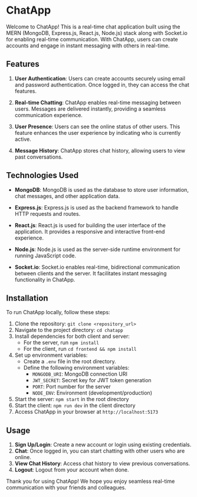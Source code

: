 # ChatApp

Welcome to ChatApp! This is a real-time chat application built using the MERN (MongoDB, Express.js, React.js, Node.js) stack along with Socket.io for enabling real-time communication. With ChatApp, users can create accounts and engage in instant messaging with others in real-time.

## Features

1. **User Authentication**: Users can create accounts securely using email and password authentication. Once logged in, they can access the chat features.

2. **Real-time Chatting**: ChatApp enables real-time messaging between users. Messages are delivered instantly, providing a seamless communication experience.

3. **User Presence**: Users can see the online status of other users. This feature enhances the user experience by indicating who is currently active.

4. **Message History**: ChatApp stores chat history, allowing users to view past conversations.

## Technologies Used

- **MongoDB**: MongoDB is used as the database to store user information, chat messages, and other application data.

- **Express.js**: Express.js is used as the backend framework to handle HTTP requests and routes.

- **React.js**: React.js is used for building the user interface of the application. It provides a responsive and interactive front-end experience.

- **Node.js**: Node.js is used as the server-side runtime environment for running JavaScript code.

- **Socket.io**: Socket.io enables real-time, bidirectional communication between clients and the server. It facilitates instant messaging functionality in ChatApp.

## Installation

To run ChatApp locally, follow these steps:

1. Clone the repository: `git clone <repository_url>`
2. Navigate to the project directory: `cd chatapp`
3. Install dependencies for both client and server:
   - For the server, run `npm install`
   - For the client, run `cd frontend && npm install`
4. Set up environment variables:
   - Create a `.env` file in the root directory.
   - Define the following environment variables:
     - `MONGODB_URI`: MongoDB connection URI
     - `JWT_SECRET`: Secret key for JWT token generation
     - `PORT`: Port number for the server
     - `NODE_ENV`: Environment (development/production)
5. Start the server: `npm start` in the root directory
6. Start the client: `npm run dev` in the client directory
7. Access ChatApp in your browser at `http://localhost:5173`

## Usage

1. **Sign Up/Login**: Create a new account or login using existing credentials.
2. **Chat**: Once logged in, you can start chatting with other users who are online.
3. **View Chat History**: Access chat history to view previous conversations.
4. **Logout**: Logout from your account when done.

Thank you for using ChatApp! We hope you enjoy seamless real-time communication with your friends and colleagues.
